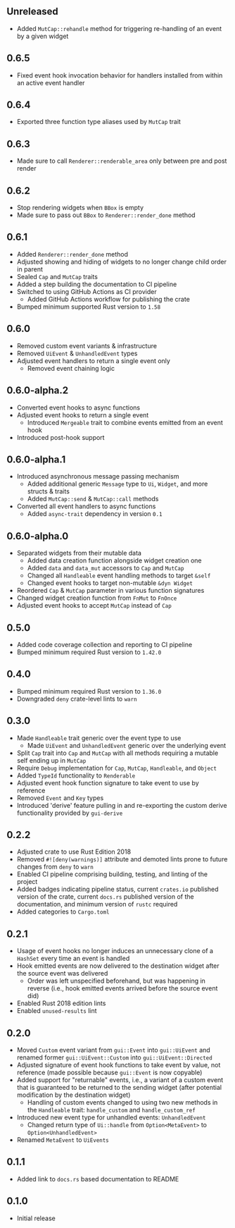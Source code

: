 Unreleased
----------
- Added `MutCap::rehandle` method for triggering re-handling of an
  event by a given widget


0.6.5
-----
- Fixed event hook invocation behavior for handlers installed from
  within an active event handler


0.6.4
-----
- Exported three function type aliases used by `MutCap` trait


0.6.3
-----
- Made sure to call `Renderer::renderable_area` only between pre and
  post render


0.6.2
-----
- Stop rendering widgets when `BBox` is empty
- Made sure to pass out `BBox` to `Renderer::render_done` method


0.6.1
-----
- Added `Renderer::render_done` method
- Adjusted showing and hiding of widgets to no longer change child order
  in parent
- Sealed `Cap` and `MutCap` traits
- Added a step building the documentation to CI pipeline
- Switched to using GitHub Actions as CI provider
  - Added GitHub Actions workflow for publishing the crate
- Bumped minimum supported Rust version to `1.58`


0.6.0
-----
- Removed custom event variants & infrastructure
- Removed `UiEvent` & `UnhandledEvent` types
- Adjusted event handlers to return a single event only
  - Removed event chaining logic


0.6.0-alpha.2
-------------
- Converted event hooks to async functions
- Adjusted event hooks to return a single event
  - Introduced `Mergeable` trait to combine events emitted from an event
    hook
- Introduced post-hook support


0.6.0-alpha.1
-------------
- Introduced asynchronous message passing mechanism
  - Added additional generic `Message` type to `Ui`, `Widget`, and
    more structs & traits
  - Added `MutCap::send` & `MutCap::call` methods
- Converted all event handlers to async functions
  - Added `async-trait` dependency in version `0.1`


0.6.0-alpha.0
-------------
- Separated widgets from their mutable data
  - Added data creation function alongside widget creation one
  - Added `data` and `data_mut` accessors to `Cap` and `MutCap`
  - Changed all `Handleable` event handling methods to target `&self`
  - Changed event hooks to target non-mutable `&dyn Widget`
- Reordered `Cap` & `MutCap` parameter in various function signatures
- Changed widget creation function from `FnMut` to `FnOnce`
- Adjusted event hooks to accept `MutCap` instead of `Cap`


0.5.0
-----
- Added code coverage collection and reporting to CI pipeline
- Bumped minimum required Rust version to `1.42.0`


0.4.0
-----
- Bumped minimum required Rust version to `1.36.0`
- Downgraded `deny` crate-level lints to `warn`


0.3.0
-----
- Made `Handleable` trait generic over the event type to use
  - Made `UiEvent` and `UnhandledEvent` generic over the underlying event
- Split `Cap` trait into `Cap` and `MutCap` with all methods requiring
  a mutable self ending up in `MutCap`
- Require `Debug` implementation for `Cap`, `MutCap`, `Handleable`, and
  `Object`
- Added `TypeId` functionality to `Renderable`
- Adjusted event hook function signature to take event to use by
  reference
- Removed `Event` and `Key` types
- Introduced 'derive' feature pulling in and re-exporting the custom
  derive functionality provided by `gui-derive`


0.2.2
-----
- Adjusted crate to use Rust Edition 2018
- Removed `#![deny(warnings)]` attribute and demoted lints prone to
  future changes from `deny` to `warn`
- Enabled CI pipeline comprising building, testing, and linting of the
  project
- Added badges indicating pipeline status, current `crates.io` published
  version of the crate, current `docs.rs` published version of the
  documentation, and minimum version of `rustc` required
- Added categories to `Cargo.toml`


0.2.1
-----
- Usage of event hooks no longer induces an unnecessary clone of a
  `HashSet` every time an event is handled
- Hook emitted events are now delivered to the destination widget after
  the source event was delivered
  - Order was left unspecified beforehand, but was happening in reverse
    (i.e., hook emitted events arrived before the source event did)
- Enabled Rust 2018 edition lints
- Enabled `unused-results` lint


0.2.0
-----
- Moved `Custom` event variant from `gui::Event` into `gui::UiEvent` and
  renamed former `gui::UiEvent::Custom` into `gui::UiEvent::Directed`
- Adjusted signature of event hook functions to take event by value, not
  reference (made possible because `gui::Event` is now copyable)
- Added support for "returnable" events, i.e., a variant of a custom
  event that is guaranteed to be returned to the sending widget (after
  potential modification by the destination widget)
  - Handling of custom events changed to using two new methods in the
    `Handleable` trait: `handle_custom` and `handle_custom_ref`
- Introduced new event type for unhandled events: `UnhandledEvent`
  - Changed return type of `Ui::handle` from `Option<MetaEvent>` to
    `Option<UnhandledEvent>`
- Renamed `MetaEvent` to `UiEvents`


0.1.1
-----
- Added link to `docs.rs` based documentation to README


0.1.0
-----
- Initial release
